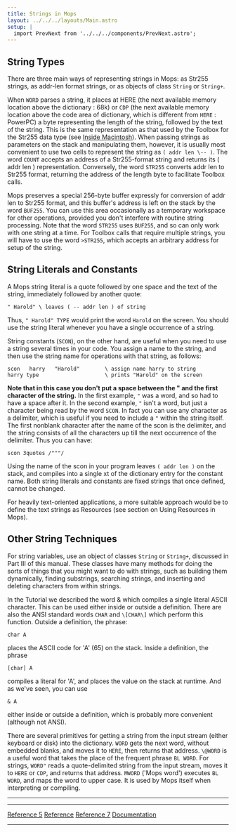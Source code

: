 ```yaml
---
title: Strings in Mops
layout: ../../../layouts/Main.astro
setup: |
  import PrevNext from '../../../components/PrevNext.astro';
---
```


String Types
------------

There are three main ways of representing strings in Mops: as Str255
strings, as addr-len format strings, or as objects of class
`String` or `String+`.

When `WORD` parses a string, it places at HERE (the next
available memory location above the dictionary : 68k) or
`CDP` (the next available memory location above the code
area of dictionary, which is different from `HERE` :
PowerPC) a byte representing the length of the string, followed by the
text of the string. This is the same representation as that used by the
Toolbox for the Str255 data type (see [Inside
Macintosh](http://developer.apple.com/techpubs/mac/IAC/IAC-2.html)).
When passing strings as parameters on the stack and manipulating them,
however, it is usually most convenient to use two cells to represent the
string as `( addr len \-- )`. The word
`COUNT` accepts an address of a Str255-format string and
returns its ( addr len ) representation. Conversely, the word
`STR255` converts addr len to Str255 format, returning
the address of the length byte to facilitate Toolbox calls.

Mops preserves a special 256-byte buffer expressly for conversion of
addr len to Str255 format, and this buffer's address is left on the
stack by the word `BUF255`. You can use this area
occasionally as a temporary workspace for other operations, provided you
don't interfere with routine string processing. Note that the word
`STR255` uses `BUF255`, and so can only
work with one string at a time. For Toolbox calls that require multiple
strings, you will have to use the word `>STR255`,
which accepts an arbitrary address for setup of the string.

String Literals and Constants
-----------------------------

A Mops string literal is a quote followed by one space and the text of
the string, immediately followed by another quote:

`" Harold" \ leaves ( -- addr len ) of string`

Thus, `" Harold" TYPE` would print the word
`Harold` on the screen. You should use the string literal
whenever you have a single occurrence of a string.

String constants (`SCON`), on the other hand, are useful
when you need to use a string several times in your code. You assign a
name to the string, and then use the string name for operations with
that string, as follows:

`scon   harry   "Harold"        \ assign name harry to string `\
`harry type                     \ prints "Harold" on the screen`

**Note that in this case you don't put a space between the " and the
first character of the string.** In the first example,
`"` was a word, and so had to have a space after it. In
the second example, `"` isn't a word, but just a
character being read by the word `SCON`. In fact you can
use any character as a delimiter, which is useful if you need to include
a `"` within the string itself. The first nonblank
character after the name of the scon is the delimiter, and the string
consists of all the characters up till the next occurrence of the
delimiter. Thus you can have:

`scon 3quotes /"""/`

Using the name of the scon in your program leaves `( addr len
)` on the stack, and compiles into a single xt of the dictionary
entry for the constant name. Both string literals and constants are
fixed strings that once defined, cannot be changed.

For heavily text-oriented applications, a more suitable approach would
be to define the text strings as Resources (see section on Using
Resources in Mops).

Other String Techniques
-----------------------

For string variables, use an object of classes `String`
or `String+`, discussed in Part III of this manual. These
classes have many methods for doing the sorts of things that you might
want to do with strings, such as building them dynamically, finding
substrings, searching strings, and inserting and deleting characters
from within strings.

In the Tutorial we described the word & which compiles a single
literal ASCII character. This can be used either inside or outside a
definition. There are also the ANSI standard words `CHAR`
and `\[CHAR\]` which perform this function. Outside a
definition, the phrase:

`char A`

places the ASCII code for 'A' (65) on the stack. Inside a definition,
the phrase

`[char] A`

compiles a literal for 'A', and places the value on the stack at
runtime. And as we've seen, you can use

`& A`

either inside or outside a definition, which is probably more convenient
(although not ANSI).

There are several primitives for getting a string from the input stream
(either keyboard or disk) into the dictionary. `WORD`
gets the next word, without embedded blanks, and moves it to
`HERE`, then returns that address.
`\@WORD` is a useful word that takes the place of the
frequent phrase `BL WORD`. For strings,
`WORD"` reads a quote-delimited string from the input
stream, moves it to `HERE` or `CDP`, and
returns that address. `MWORD` ('Mops word') executes
`BL WORD`, and maps the word to upper case. It is used by
Mops itself when interpreting or compiling.

------------------------------------------------------------------------

  ------------------------------------------- ----------------------------------- ---------------------------------------
  [Reference 5](Reference_5)       [Reference](Reference)   [Reference 7](Reference_7)
  [Documentation](Documentation)                                       
  ------------------------------------------- ----------------------------------- ---------------------------------------


<PrevNext />
